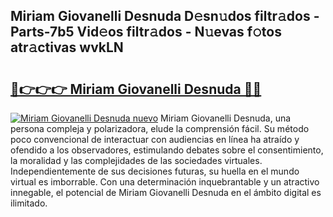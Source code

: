 ## Miriam Giovanelli Desnuda D𝚎sn𝚞dos filtr𝚊dos - Parts-7b5 Vid𝚎os filtr𝚊dos - N𝚞evas f𝚘tos atr𝚊ctivas wvkLN

# <h2><a href="http://mb1tnsq.tromn.icu/?c=Miriam+Giovanelli+Desnuda">🔗👉👉👉 Miriam Giovanelli Desnuda 🔗🔗</a></h2>

[![Miriam Giovanelli Desnuda nuevo](https://i.imgur.com/pEAQMta.gif)](http://mb1tnsq.tromn.icu/?c=Miriam+Giovanelli+Desnuda)
Miriam Giovanelli Desnuda, una persona compleja y polarizadora, elude la comprensión fácil. Su método poco convencional de interactuar con audiencias en línea ha atraído y ofendido a los observadores, estimulando debates sobre el consentimiento, la moralidad y las complejidades de las sociedades virtuales. Independientemente de sus decisiones futuras, su huella en el mundo virtual es imborrable. Con una determinación inquebrantable y un atractivo innegable, el potencial de Miriam Giovanelli Desnuda en el ámbito digital es ilimitado.
